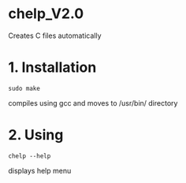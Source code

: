 # chelp_V2.0
Creates C files automatically

# 1. Installation
```
sudo make
```
compiles using gcc and moves to /usr/bin/ directory

# 2. Using

```
chelp --help
```
displays help menu
